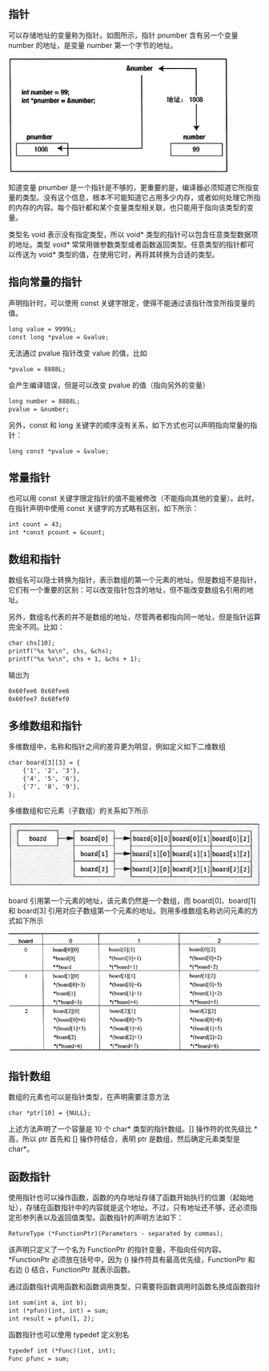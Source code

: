 ## 指针
可以存储地址的变量称为指针。如图所示，指针 pnumber 含有另一个变量 number 的地址，是变量 number 第一个字节的地址。

<img src='./imgs/pointer.png'>

知道变量 pnumber 是一个指针是不够的，更重要的是，编译器必须知道它所指变量的类型。没有这个信息，根本不可能知道它占用多少内存，或者如何处理它所指的内存的内容。每个指针都和某个变量类型相关联，也只能用于指向该类型的变量。

类型名 void 表示没有指定类型，所以 void* 类型的指针可以包含任意类型数据项的地址。类型 void* 常常用做参数类型或者函数返回类型。任意类型的指针都可以传送为 void* 类型的值，在使用它时，再将其转换为合适的类型。

## 指向常量的指针
声明指针时，可以使用 const 关键字限定，使得不能通过该指针改变所指变量的值。
```
long value = 9999L;
const long *pvalue = &value;
```
无法通过 pvalue 指针改变 value 的值，比如
```
*pvalue = 8888L;
```
会产生编译错误，但是可以改变 pvalue 的值（指向另外的变量）
```
long number = 8888L;
pvalue = &number;
```
另外，const 和 long 关键字的顺序没有关系，如下方式也可以声明指向常量的指针：
```
long const *pvalue = &value;
```

## 常量指针
也可以用 const 关键字限定指针的值不能被修改（不能指向其他的变量）。此时，在指针声明中使用 const 关键字的方式略有区别，如下所示：
```
int count = 43;
int *const pcount = &count;
```

## 数组和指针
数组名可以隐士转换为指针，表示数组的第一个元素的地址。但是数组不是指针，它们有一个重要的区别：可以改变指针包含的地址，但不能改变数组名引用的地址。

另外，数组名代表的并不是数组的地址，尽管两者都指向同一地址，但是指针运算完全不同。比如：
```
char chs[10];
printf("%x %x\n", chs, &chs);
printf("%x %x\n", chs + 1, &chs + 1);
```
输出为
```
0x60fee6 0x60fee6
0x60fee7 0x60fef0
```

## 多维数组和指针
多维数组中，名称和指针之间的差异更为明显，例如定义如下二维数组
```
char board[3][3] = {
    {'1', '2', '3'},
	{'4', '5', '6'},
	{'7', '8', '9'},
};
```
多维数组和它元素（子数组）的关系如下所示

<img src='./imgs/multi-dim-array-pointer.png'>

board 引用第一个元素的地址，该元素仍然是一个数组，而 board[0]、board[1] 和 board[3] 引用对应子数组第一个元素的地址。则用多维数组名称访问元素的方式如下所示

<img src='./imgs/multi-dim-array-access.png'>

## 指针数组
数组的元素也可以是指针类型，在声明需要注意方法
```
char *ptr[10] = {NULL};
```
上述方法声明了一个容量是 10 个 char* 类型的指针数组。[] 操作符的优先级比 * 高，所以 ptr 首先和 [] 操作符结合，表明 ptr 是数组，然后确定元素类型是 char*。

## 函数指针
使用指针也可以操作函数，函数的内存地址存储了函数开始执行的位置（起始地址），存储在函数指针中的内容就是这个地址。不过，只有地址还不够，还必须指定形参列表以及返回值类型。函数指针的声明方法如下：
```
RetureType (*FunctionPtr)(Parameters - separated by commas);
```
该声明只定义了一个名为 FunctionPtr 的指针变量，不指向任何内容。*FunctionPtr 必须放在括号中，因为 () 操作符具有最高优先级，FunctionPtr 和右边 () 结合，FunctionPtr 就表示函数。

通过函数指针调用函数和函数调用类型，只需要将函数调用时函数名换成函数指针
```
int sum(int a, int b);
int (*pfun)(int, int) = sum;
int result = pfun(1, 2);
```
函数指针也可以使用 typedef 定义别名
```
typedef int (*Func)(int, int);
Func pfunc = sum;
```